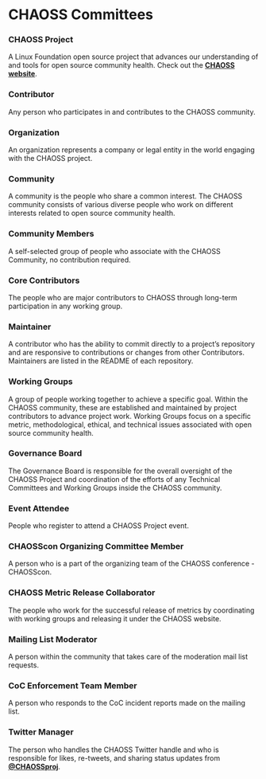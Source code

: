 # CHAOSS Committees

### **CHAOSS Project**

A Linux Foundation open source project that advances our understanding of and tools for open source community health. Check out the [**CHAOSS website**](https://chaoss.community/).

### **Contributor**

Any person who participates in and contributes to the CHAOSS community.

### **Organization**

An organization represents a company or legal entity in the world engaging with the CHAOSS project. 

### **Community**

A community is the people who share a common interest. The CHAOSS community consists of various diverse people who work on different interests related to open source community health.

### **Community Members**

A self-selected group of people who associate with the CHAOSS Community, no contribution required.

### **Core Contributors**

The people who are major contributors to CHAOSS through long-term participation in any working group.

### **Maintainer**

A contributor who has the ability to commit directly to a project’s repository and are responsive to contributions or changes from other Contributors. Maintainers are listed in the README of each repository.

### **Working Groups**

A group of people working together to achieve a specific goal. Within the CHAOSS community, these are established and maintained by project contributors to advance project work. Working Groups focus on a specific metric, methodological, ethical, and technical issues associated with open source community health.

### **Governance Board**

The Governance Board is responsible for the overall oversight of the CHAOSS Project and coordination of the efforts of any Technical Committees and Working Groups inside the CHAOSS community.

### **Event Attendee**

People who register to attend a CHAOSS Project event. 

### **CHAOSScon Organizing Committee Member**

A person who is a part of the organizing team of the CHAOSS conference - CHAOSScon.

### **CHAOSS Metric Release Collaborator**

The people who work for the successful release of metrics by coordinating with working groups and releasing it under the CHAOSS website.

### **Mailing List Moderator**

A person within the community that takes care of the moderation mail list requests.

### **CoC Enforcement Team Member**

A person who responds to the CoC incident reports made on the mailing list.

### **Twitter Manager**

The person who handles the CHAOSS Twitter handle and who is responsible for likes, re-tweets, and sharing status updates from [**@CHAOSSproj**](https://twitter.com/CHAOSSproj).

